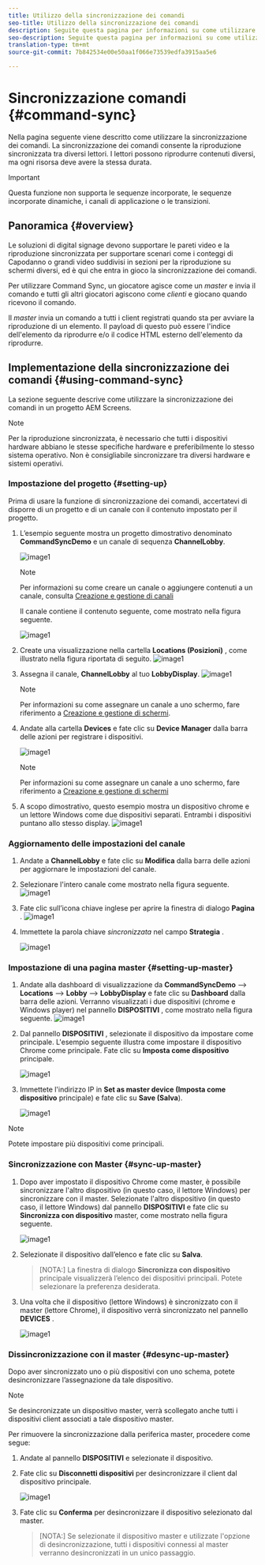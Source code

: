 ```yaml
---
title: Utilizzo della sincronizzazione dei comandi
seo-title: Utilizzo della sincronizzazione dei comandi
description: Seguite questa pagina per informazioni su come utilizzare la sincronizzazione dei comandi.
seo-description: Seguite questa pagina per informazioni su come utilizzare la sincronizzazione dei comandi.
translation-type: tm+mt
source-git-commit: 7b842534e00e50aa1f066e73539edfa3915aa5e6

---
```



# Sincronizzazione comandi {#command-sync}

Nella pagina seguente viene descritto come utilizzare la sincronizzazione dei comandi. La sincronizzazione dei comandi consente la riproduzione sincronizzata tra diversi lettori. I lettori possono riprodurre contenuti diversi, ma ogni risorsa deve avere la stessa durata.

>[!IMPORTANT]
>Questa funzione non supporta le sequenze incorporate, le sequenze incorporate dinamiche, i canali di applicazione o le transizioni.

## Panoramica {#overview}

Le soluzioni di digital signage devono supportare le pareti video e la riproduzione sincronizzata per supportare scenari come i conteggi di Capodanno o grandi video suddivisi in sezioni per la riproduzione su schermi diversi, ed è qui che entra in gioco la sincronizzazione dei comandi.

Per utilizzare Command Sync, un giocatore agisce come un *master* e invia il comando e tutti gli altri giocatori agiscono come *clienti* e giocano quando ricevono il comando.

Il *master* invia un comando a tutti i client registrati quando sta per avviare la riproduzione di un elemento. Il payload di questo può essere l&#39;indice dell&#39;elemento da riprodurre e/o il codice HTML esterno dell&#39;elemento da riprodurre.

## Implementazione della sincronizzazione dei comandi {#using-command-sync}

La sezione seguente descrive come utilizzare la sincronizzazione dei comandi in un progetto AEM Screens.

>[!NOTE]
>Per la riproduzione sincronizzata, è necessario che tutti i dispositivi hardware abbiano le stesse specifiche hardware e preferibilmente lo stesso sistema operativo. Non è consigliabile sincronizzare tra diversi hardware e sistemi operativi.

### Impostazione del progetto {#setting-up}

Prima di usare la funzione di sincronizzazione dei comandi, accertatevi di disporre di un progetto e di un canale con il contenuto impostato per il progetto.

1. L’esempio seguente mostra un progetto dimostrativo denominato **CommandSyncDemo** e un canale di sequenza **ChannelLobby**.

   ![image1](assets/command-sync/command-sync1-1.png)

   >[!NOTE]
   >
   >Per informazioni su come creare un canale o aggiungere contenuti a un canale, consulta [Creazione e gestione di canali](/help/user-guide/managing-channels.md)

   Il canale contiene il contenuto seguente, come mostrato nella figura seguente.

   ![image1](assets/command-sync/command-sync2-1.png)

1. Create una visualizzazione nella cartella **Locations (Posizioni)** , come illustrato nella figura riportata di seguito.
   ![image1](assets/command-sync/command-sync3-1.png)

1. Assegna il canale, **ChannelLobby** al tuo **LobbyDisplay**.
   ![image1](assets/command-sync/command-sync4-1.png)

   >[!NOTE]
   >
   >Per informazioni su come assegnare un canale a uno schermo, fare riferimento a [Creazione e gestione di schermi](/help/user-guide/managing-displays.md).

1. Andate alla cartella **Devices** e fate clic su **Device Manager** dalla barra delle azioni per registrare i dispositivi.

   ![image1](assets/command-sync5.png)

   >[!NOTE]
   >
   >Per informazioni su come assegnare un canale a uno schermo, fare riferimento a [Creazione e gestione di schermi](/help/user-guide/managing-displays.md)

1. A scopo dimostrativo, questo esempio mostra un dispositivo chrome e un lettore Windows come due dispositivi separati. Entrambi i dispositivi puntano allo stesso display.
   ![image1](assets/command-sync6.png)

### Aggiornamento delle impostazioni del canale

1. Andate a **ChannelLobby** e fate clic su **Modifica** dalla barra delle azioni per aggiornare le impostazioni del canale.

1. Selezionare l&#39;intero canale come mostrato nella figura seguente.
   ![image1](assets/command-sync/command-sync7-1.png)

1. Fate clic sull’icona chiave inglese per aprire la finestra di dialogo **Pagina** .
   ![image1](assets/command-sync/command-sync8-1.png)

1. Immettete la parola chiave *sincronizzata* nel campo **Strategia** .

   ![image1](assets/command-sync/command-sync9-1.png)


### Impostazione di una pagina master {#setting-up-master}

1. Andate alla dashboard di visualizzazione da **CommandSyncDemo** —> **Locations** —> **Lobby** —> **LobbyDisplay** e fate clic su **Dashboard** dalla barra delle azioni.
Verranno visualizzati i due dispositivi (chrome e Windows player) nel pannello **DISPOSITIVI** , come mostrato nella figura seguente.
   ![image1](assets/command-sync/command-sync10-1.png)

1. Dal pannello **DISPOSITIVI** , selezionate il dispositivo da impostare come principale. L&#39;esempio seguente illustra come impostare il dispositivo Chrome come principale. Fate clic su **Imposta come dispositivo** principale.

   ![image1](assets/command-sync/command-sync11-1.png)

1. Immettete l&#39;indirizzo IP in **Set as master device (Imposta come dispositivo** principale) e fate clic su **Save (Salva**).

   ![image1](assets/command-sync/command-sync12-1.png)

>[!NOTE]
> Potete impostare più dispositivi come principali.

### Sincronizzazione con Master {#sync-up-master}

1. Dopo aver impostato il dispositivo Chrome come master, è possibile sincronizzare l&#39;altro dispositivo (in questo caso, il lettore Windows) per sincronizzare con il master.
Selezionate l&#39;altro dispositivo (in questo caso, il lettore Windows) dal pannello **DISPOSITIVI** e fate clic su **Sincronizza con dispositivo** master, come mostrato nella figura seguente.

   ![image1](assets/command-sync/command-sync13-1.png)

1. Selezionate il dispositivo dall’elenco e fate clic su **Salva**.

   >[NOTA:]
   > La finestra di dialogo **Sincronizza con dispositivo** principale visualizzerà l’elenco dei dispositivi principali. Potete selezionare la preferenza desiderata.

1. Una volta che il dispositivo (lettore Windows) è sincronizzato con il master (lettore Chrome), il dispositivo verrà sincronizzato nel pannello **DEVICES** .

   ![image1](assets/command-sync/command-sync14-1.png)

### Dissincronizzazione con il master {#desync-up-master}

Dopo aver sincronizzato uno o più dispositivi con uno schema, potete desincronizzare l’assegnazione da tale dispositivo.

>[!NOTE]
>Se desincronizzate un dispositivo master, verrà scollegato anche tutti i dispositivi client associati a tale dispositivo master.

Per rimuovere la sincronizzazione dalla periferica master, procedere come segue:

1. Andate al pannello **DISPOSITIVI** e selezionate il dispositivo.

1. Fate clic su **Disconnetti dispositivi** per desincronizzare il client dal dispositivo principale.

   ![image1](assets/command-sync/command-sync15-1.png)

1. Fate clic su **Conferma** per desincronizzare il dispositivo selezionato dal master.

   >[NOTA:]
   > Se selezionate il dispositivo master e utilizzate l&#39;opzione di desincronizzazione, tutti i dispositivi connessi al master verranno desincronizzati in un unico passaggio.
